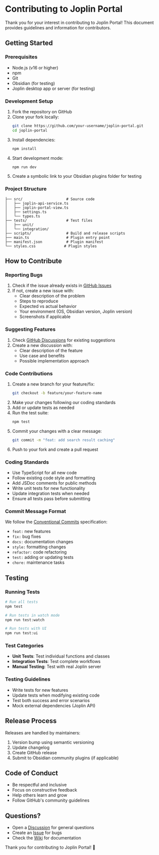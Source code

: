 # Contributing to Joplin Portal

Thank you for your interest in contributing to Joplin Portal! This document provides guidelines and information for contributors.

## Getting Started

### Prerequisites

- Node.js (v16 or higher)
- npm
- Git
- Obsidian (for testing)
- Joplin desktop app or server (for testing)

### Development Setup

1. Fork the repository on GitHub
2. Clone your fork locally:
   ```bash
   git clone https://github.com/your-username/joplin-portal.git
   cd joplin-portal
   ```
3. Install dependencies:
   ```bash
   npm install
   ```
4. Start development mode:
   ```bash
   npm run dev
   ```
5. Create a symbolic link to your Obsidian plugins folder for testing

### Project Structure

```
├── src/                    # Source code
│   ├── joplin-api-service.ts
│   ├── joplin-portal-view.ts
│   ├── settings.ts
│   └── types.ts
├── tests/                  # Test files
│   ├── unit/
│   └── integration/
├── scripts/                # Build and release scripts
├── main.ts                 # Plugin entry point
├── manifest.json           # Plugin manifest
└── styles.css             # Plugin styles
```

## How to Contribute

### Reporting Bugs

1. Check if the issue already exists in [GitHub Issues](https://github.com/your-username/joplin-portal/issues)
2. If not, create a new issue with:
   - Clear description of the problem
   - Steps to reproduce
   - Expected vs actual behavior
   - Your environment (OS, Obsidian version, Joplin version)
   - Screenshots if applicable

### Suggesting Features

1. Check [GitHub Discussions](https://github.com/your-username/joplin-portal/discussions) for existing suggestions
2. Create a new discussion with:
   - Clear description of the feature
   - Use case and benefits
   - Possible implementation approach

### Code Contributions

1. Create a new branch for your feature/fix:
   ```bash
   git checkout -b feature/your-feature-name
   ```
2. Make your changes following our coding standards
3. Add or update tests as needed
4. Run the test suite:
   ```bash
   npm test
   ```
5. Commit your changes with a clear message:
   ```bash
   git commit -m "feat: add search result caching"
   ```
6. Push to your fork and create a pull request

### Coding Standards

- Use TypeScript for all new code
- Follow existing code style and formatting
- Add JSDoc comments for public methods
- Write unit tests for new functionality
- Update integration tests when needed
- Ensure all tests pass before submitting

### Commit Message Format

We follow the [Conventional Commits](https://conventionalcommits.org/) specification:

- `feat:` new features
- `fix:` bug fixes
- `docs:` documentation changes
- `style:` formatting changes
- `refactor:` code refactoring
- `test:` adding or updating tests
- `chore:` maintenance tasks

## Testing

### Running Tests

```bash
# Run all tests
npm test

# Run tests in watch mode
npm run test:watch

# Run tests with UI
npm run test:ui
```

### Test Categories

- **Unit Tests**: Test individual functions and classes
- **Integration Tests**: Test complete workflows
- **Manual Testing**: Test with real Joplin server

### Testing Guidelines

- Write tests for new features
- Update tests when modifying existing code
- Test both success and error scenarios
- Mock external dependencies (Joplin API)

## Release Process

Releases are handled by maintainers:

1. Version bump using semantic versioning
2. Update changelog
3. Create GitHub release
4. Submit to Obsidian community plugins (if applicable)

## Code of Conduct

- Be respectful and inclusive
- Focus on constructive feedback
- Help others learn and grow
- Follow GitHub's community guidelines

## Questions?

- Open a [Discussion](https://github.com/your-username/joplin-portal/discussions) for general questions
- Create an [Issue](https://github.com/your-username/joplin-portal/issues) for bugs
- Check the [Wiki](https://github.com/your-username/joplin-portal/wiki) for documentation

Thank you for contributing to Joplin Portal! 🎉